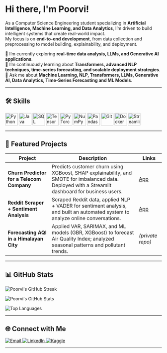 # Hi there, I'm Poorvi!

As a Computer Science Engineering student specializing in **Artificial Intelligence, Machine Learning, and Data Analytics**, I’m driven to build intelligent systems that create real-world impact.  
My focus is on **end-to-end development**, from data collection and preprocessing to model building, explainability, and deployment.  

🔭 I’m currently exploring **real-time data analysis, LLMs, and Generative AI applications**.  
🌱 I’m continuously learning about **Transformers, advanced NLP techniques, time-series forecasting, and scalable deployment strategies**.  
💬 Ask me about **Machine Learning, NLP, Transformers, LLMs, Generative AI, Data Analytics, Time-Series Forecasting and ML Models**.  


---
## 🛠 Skills

<p align="left">
  <!-- Languages -->
  <img src="https://cdn.jsdelivr.net/gh/devicons/devicon/icons/python/python-original.svg" alt="Python" width="40" height="40"/>
  <img src="https://cdn.jsdelivr.net/gh/devicons/devicon/icons/java/java-original.svg" alt="Java" width="40" height="40"/>
  <img src="https://cdn.jsdelivr.net/gh/devicons/devicon/icons/mysql/mysql-original.svg" alt="SQL" width="40" height="40"/>

  <!-- AI/ML -->
  <img src="https://cdn.jsdelivr.net/gh/devicons/devicon/icons/tensorflow/tensorflow-original.svg" alt="TensorFlow" width="40" height="40"/>
  <img src="https://cdn.jsdelivr.net/gh/devicons/devicon/icons/pytorch/pytorch-original.svg" alt="PyTorch" width="40" height="40"/>
  <img src="https://cdn.jsdelivr.net/gh/devicons/devicon/icons/numpy/numpy-original.svg" alt="NumPy" width="40" height="40"/>
  <img src="https://cdn.jsdelivr.net/gh/devicons/devicon/icons/pandas/pandas-original.svg" alt="Pandas" width="40" height="40"/>

  <!-- Tools -->
  <img src="https://cdn.jsdelivr.net/gh/devicons/devicon/icons/git/git-original.svg" alt="Git" width="40" height="40"/>
  <img src="https://cdn.jsdelivr.net/gh/devicons/devicon/icons/docker/docker-original.svg" alt="Docker" width="40" height="40"/>
  <img src="https://cdn.jsdelivr.net/gh/devicons/devicon/icons/streamlit/streamlit-original.svg" alt="Streamlit" width="40" height="40"/>
</p>

---

## 🚀 Featured Projects  

| Project | Description | Links |
|---------|-------------|-------|
| **Churn Predictor for a Telecom Company** | Predicts customer churn using XGBoost, SHAP explainability, and SMOTE for imbalanced data. Deployed with a Streamlit dashboard for business users. | [App](https://teleco-churn-prediction-13.streamlit.app/) |
| **Reddit Scraper + Sentiment Analysis** | Scraped Reddit data, applied NLP + VADER for sentiment analysis, and built an automated system to analyze online conversations. | [App](https://reddit-sentiment-analyzer-13.streamlit.app/) |
| **Forecasting AQI in a Himalayan City** | Applied VAR, SARIMAX, and ML models (GBR, XGBoost) to forecast Air Quality Index; analyzed seasonal patterns and pollutant trends. | *(private repo)* |

---

## 📊 GitHub Stats  


![Poorvi's GitHub Streak](https://streak-stats.demolab.com?user=Poorvinfi&theme=radical&hide_border=true)  

![Poorvi's GitHub Stats](https://github-readme-stats.vercel.app/api?username=Poorvinfi&show_icons=true&theme=radical&hide_rank=true&hide_title=true)  

![Top Languages](https://github-readme-stats.vercel.app/api/top-langs/?username=Poorvinfi&layout=compact&theme=radical&hide_progress=true)  
 

  

---

## 🌐 Connect with Me

<p align="left">
  <a href="mailto:poorvisingh1309@gmail.com">
    <img src="https://img.shields.io/badge/Email-D14836?style=for-the-badge&logo=gmail&logoColor=white" alt="Email"/>
  </a>
  <a href="https://www.linkedin.com/in/poorvi-singh-708b07201/">
    <img src="https://img.shields.io/badge/LinkedIn-0077B5?style=for-the-badge&logo=linkedin&logoColor=white" alt="LinkedIn"/>
  </a>
  <a href="https://www.kaggle.com/poorvi13">
    <img src="https://img.shields.io/badge/Kaggle-20BEFF?style=for-the-badge&logo=kaggle&logoColor=white" alt="Kaggle"/>
  </a>
</p>


---

